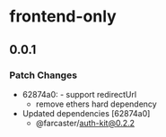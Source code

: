 # frontend-only

## 0.0.1

### Patch Changes

- 62874a0: - support redirectUrl
  - remove ethers hard dependency
- Updated dependencies [62874a0]
  - @farcaster/auth-kit@0.2.2
